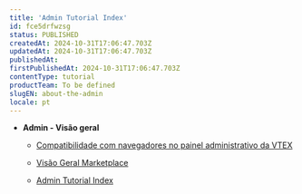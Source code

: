 ```yaml
---
title: 'Admin Tutorial Index'
id: fce5drfwzsg
status: PUBLISHED
createdAt: 2024-10-31T17:06:47.703Z
updatedAt: 2024-10-31T17:06:47.703Z
publishedAt: 
firstPublishedAt: 2024-10-31T17:06:47.703Z
contentType: tutorial
productTeam: To be defined
slugEN: about-the-admin
locale: pt
---
```


- **Admin - Visão geral**

  - [Compatibilidade com navegadores no painel administrativo da VTEX](pt/docs/tutorial/compatibilidade-com-navegadores-no-modulo-administrativo-admin)
  - [Visão Geral Marketplace](pt/docs/tutorial/visao-geral-marketplace)


  - [Admin Tutorial Index](pt/docs/tutorial/index-pt-tutorial-about-the-admin)

